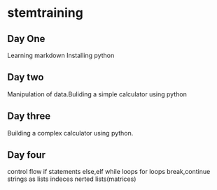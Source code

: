 # stemtraining
## Day One
Learning markdown Installing python
## Day two
 Manipulation of data.Buliding a simple calculator using python
## Day three
Building a complex calculator using python.
## Day four
control flow
if statements
else,elf
while loops
for loops
break,continue
strings as lists
indeces
nerted lists(matrices)

